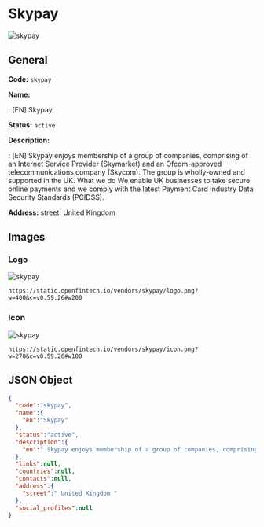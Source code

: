 
# Skypay 
![skypay](https://static.openfintech.io/vendors/skypay/logo.png?w=400&c=v0.59.26#w200)  

## General 
 
**Code:** `skypay` 
 
**Name:** 
 
:	[EN] Skypay 
 
**Status:** `active` 
 
**Description:** 
 
: [EN]  Skypay enjoys membership of a group of companies, comprising of an Internet Service Provider (Skymarket) and an Ofcom-approved telecommunications company (Skycom). The group is wholly-owned and supported in the UK. What we do We enable UK businesses to take secure online payments and we comply with the latest Payment Card Industry Data Security Standards (PCIDSS).  
 
**Address:** 
street:  United Kingdom  

## Images 

### Logo 
 
![skypay](https://static.openfintech.io/vendors/skypay/logo.png?w=400&c=v0.59.26#w200)  

```
https://static.openfintech.io/vendors/skypay/logo.png?w=400&c=v0.59.26#w200
```  

### Icon 
 
![skypay](https://static.openfintech.io/vendors/skypay/icon.png?w=278&c=v0.59.26#w100)  

```
https://static.openfintech.io/vendors/skypay/icon.png?w=278&c=v0.59.26#w100
```  

## JSON Object 

```json
{
  "code":"skypay",
  "name":{
    "en":"Skypay"
  },
  "status":"active",
  "description":{
    "en":" Skypay enjoys membership of a group of companies, comprising of an Internet Service Provider (Skymarket) and an Ofcom-approved telecommunications company (Skycom). The group is wholly-owned and supported in the UK. What we do We enable UK businesses to take secure online payments and we comply with the latest Payment Card Industry Data Security Standards (PCIDSS). "
  },
  "links":null,
  "countries":null,
  "contacts":null,
  "address":{
    "street":" United Kingdom "
  },
  "social_profiles":null
}
```  
